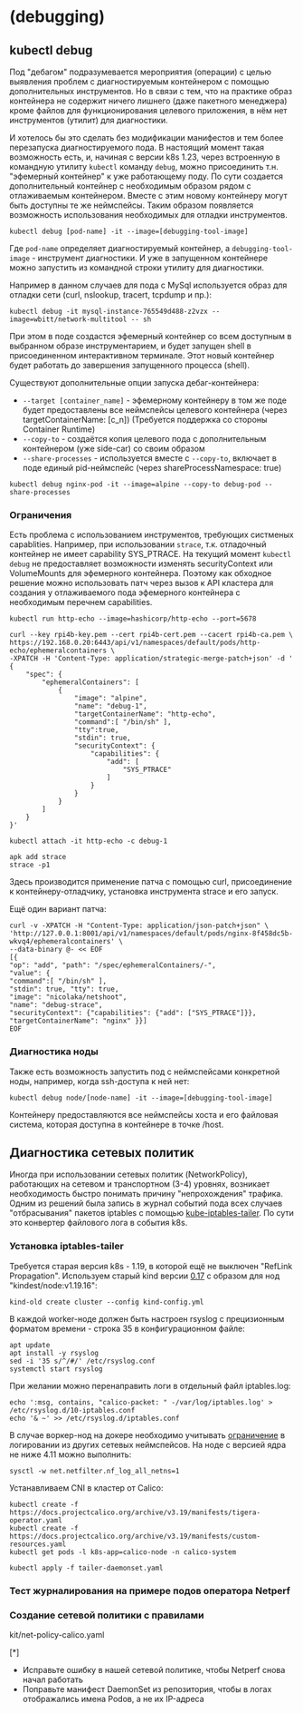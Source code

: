 # (debugging)

## kubectl debug

Под "дебагом" подразумевается мероприятия (операции) с целью выявления проблем с диагностируемым контейнером с помощью дополнительных инструментов. Но в связи с тем, что на практике образ контейнера не содержит ничего лишнего (даже пакетного менеджера) кроме файлов для функционирования целевого приложения, в нём нет инструментов (утилит) для диагностики.  

И хотелось бы это сделать без модификации манифестов и тем более перезапуска диагностируемого пода. В настоящий момент такая возможность есть, и, начиная с версии k8s 1.23, через встроенную в командную утилиту `kubectl` команду `debug`, можно присоединить т.н. "эфемерный контейнер" к уже работающему поду. По сути создается дополнительный контейнер с необходимым образом рядом с отлаживаемым контейнером. Вместе с этим новому контейнеру могут быть доступны те же неймспейсы. Таким образом появляется возможность использования необходимых для отладки инструментов. 

```
kubectl debug [pod-name] -it --image=[debugging-tool-image]
```
Где `pod-name` определяет диагностируемый контейнер, а `debugging-tool-image` - инструмент диагностики. 
И уже в запущенном контейнере можно запустить из командной строки утилиту для диагностики.

Например в данном случаев для пода с MySql используется образ для отладки сети (curl, nslookup, tracert, tcpdump и пр.):
```
kubectl debug -it mysql-instance-765549d488-z2vzx --image=wbitt/network-multitool -- sh
```
При этом в поде создастся эфемерный контейнер со всем доступным в выбранном образе инструментарием, и будет запущен shell в присоединенном интерактивном терминале. Этот новый контейнер будет работать до завершения запущенного процесса (shell). 

Существуют дополнительные опции запуска дебаг-контейнера:
- `--target [container_name]` - эфемерному контейнеру в том же поде будет предоставлены все неймспейсы целевого контейнера (через targetContainerName: [c_n]) (Требуется поддержка со стороны Container Runtime)
- `--copy-to` - создаётся копия целевого пода c дополнительным контейнером (уже side-car) со своим образом
- `--share-processes` - используется вместе с `--copy-to`, включает в поде единый pid-неймспейс (через shareProcessNamespace: true)

```
kubectl debug nginx-pod -it --image=alpine --copy-to debug-pod --share-processes
```

### Ограничения 

Есть проблема с использованием инструментов, требующих систменых capablities. Например, при использовании `strace`, т.к. отладочный контейнер не имеет capability SYS_PTRACE.
На текущий момент `kubectl debug` не предоставляет возможности изменять securityContext или VolumeMounts для эфемерного контейнера. Поэтому как обходное решение можно использовать патч через вызов к API кластера для создания у отлаживаемого пода эфемерного контейнера с необходимым перечнем capabilities.
```
kubectl run http-echo --image=hashicorp/http-echo --port=5678

curl --key rpi4b-key.pem --cert rpi4b-cert.pem --cacert rpi4b-ca.pem \
https://192.168.0.20:6443/api/v1/namespaces/default/pods/http-echo/ephemeralcontainers \
-XPATCH -H 'Content-Type: application/strategic-merge-patch+json' -d '
{
    "spec": {
        "ephemeralContainers": [
            {
                "image": "alpine",
                "name": "debug-1",
                "targetContainerName": "http-echo",
                "command":[ "/bin/sh" ],
                "tty":true,
                "stdin": true,
                "securityContext": {
                    "capabilities": {
                        "add": [
                            "SYS_PTRACE"
                        ]
                    }
                }
            }
        ]
    }
}'

kubectl attach -it http-echo -c debug-1

apk add strace
strace -p1
```
Здесь производится применение патча с помощью curl, присоединение к контейнеру-отладчику, установка инструмента strace и его запуск.


Ещё один вариант патча:
```
curl -v -XPATCH -H "Content-Type: application/json-patch+json" \
'http://127.0.0.1:8001/api/v1/namespaces/default/pods/nginx-8f458dc5b-wkvq4/ephemeralcontainers' \
--data-binary @- << EOF
[{
"op": "add", "path": "/spec/ephemeralContainers/-",
"value": {
"command":[ "/bin/sh" ],
"stdin": true, "tty": true,
"image": "nicolaka/netshoot",
"name": "debug-strace",
"securityContext": {"capabilities": {"add": ["SYS_PTRACE"]}},
"targetContainerName": "nginx" }}]
EOF
```

### Диагностика ноды
Также есть возможность запустить под с неймспейсами конкретной ноды, например, когда ssh-доступа к ней нет:
```
kubectl debug node/[node-name] -it --image=[debugging-tool-image]
```
Контейнеру предоставляются все неймспейсы хоста и  его файловая система, которая доступна в контейнере в точке /host.

## Диагностика сетевых политик

Иногда при использовании сетевых политик (NetworkPolicy), работающих на сетевом и транспортном (3-4) уровнях, возникает необходимость быстро понимать причину "непрохождения" трафика. Одним из решений была запись в журнал событий пода всех случаев "отбрасывания" пакетов iptables c помощью [kube-iptables-tailer](https://github.com/box/kube-iptables-tailer).
По сути это конвертер файлового лога в события k8s.

### Установка iptables-tailer

Требуется старая версия k8s - 1.19, в которой ещё не выключен "RefLink Propagation".
Используем старый kind версии [0.17](https://github.com/kubernetes-sigs/kind/releases/download/v0.17.0/kind-windows-amd64) c образом для нод "kindest/node:v1.19.16":
```
kind-old create cluster --config kind-config.yml
```
В каждой worker-ноде должен быть настроен rsyslog c прецизионным форматом времени - строка 35 в конфигурационном файле:
```
apt update
apt install -y rsyslog
sed -i '35 s/^/#/' /etc/rsyslog.conf
systemctl start rsyslog
```

При желании можно перенаправить логи в отдельный файл iptables.log:
```
echo ':msg, contains, "calico-packet: " -/var/log/iptables.log' > /etc/rsyslog.d/10-iptables.conf
echo '& ~' >> /etc/rsyslog.d/iptables.conf
```

В случае воркер-нод на докере необходимо учитывать [ограничение](https://serverfault.com/questions/691730/iptables-log-rule-inside-a-network-namespace) в логировании из других сетевых неймспейсов. На ноде c версией ядра не ниже 4.11 можно выполнить:
```
sysctl -w net.netfilter.nf_log_all_netns=1
```

Устанавливаем CNI в кластер от Calico:
```
kubectl create -f https://docs.projectcalico.org/archive/v3.19/manifests/tigera-operator.yaml
kubectl create -f https://docs.projectcalico.org/archive/v3.19/manifests/custom-resources.yaml
kubectl get pods -l k8s-app=calico-node -n calico-system
```

```
kubectl apply -f tailer-daemonset.yaml
```

### Тест журналирования на примере подов оператора Netperf

### Создание сетевой политики с правилами

kit/net-policy-calico.yaml

[*]

- Исправьте ошибку в нашей сетевой политике, чтобы Netperf снова начал
работать
- Поправьте манифест DaemonSet из репозитория, чтобы в логах
отображались имена Podов, а не их IP-адреса